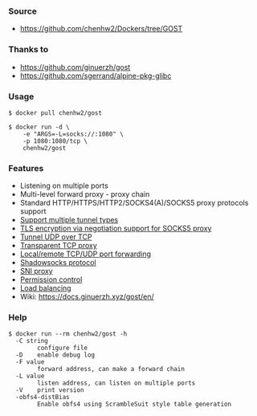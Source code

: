 ### Source
- https://github.com/chenhw2/Dockers/tree/GOST
  
### Thanks to
- https://github.com/ginuerzh/gost
- https://github.com/sgerrand/alpine-pkg-glibc
  
### Usage
```
$ docker pull chenhw2/gost

$ docker run -d \
    -e "ARGS=-L=socks://:1080" \
    -p 1080:1080/tcp \
    chenhw2/gost
```

### Features
* Listening on multiple ports
* Multi-level forward proxy - proxy chain
* Standard HTTP/HTTPS/HTTP2/SOCKS4(A)/SOCKS5 proxy protocols support
* [Support multiple tunnel types](https://docs.ginuerzh.xyz/gost/en/configuration/)
* [TLS encryption via negotiation support for SOCKS5 proxy](https://docs.ginuerzh.xyz/gost/en/socks/)
* [Tunnel UDP over TCP](https://docs.ginuerzh.xyz/gost/en/socks/)
* [Transparent TCP proxy](https://docs.ginuerzh.xyz/gost/en/redirect/)
* [Local/remote TCP/UDP port forwarding](https://docs.ginuerzh.xyz/gost/en/port-forwarding/)
* [Shadowsocks protocol](https://docs.ginuerzh.xyz/gost/en/ss/)
* [SNI proxy](https://docs.ginuerzh.xyz/gost/en/sni/)
* [Permission control](https://docs.ginuerzh.xyz/gost/en/permission/)
* [Load balancing](https://docs.ginuerzh.xyz/gost/en/load-balancing/)
* Wiki: https://docs.ginuerzh.xyz/gost/en/

### Help
```
$ docker run --rm chenhw2/gost -h
  -C string
    	configure file
  -D	enable debug log
  -F value
    	forward address, can make a forward chain
  -L value
    	listen address, can listen on multiple ports
  -V	print version
  -obfs4-distBias
    	Enable obfs4 using ScrambleSuit style table generation
```
